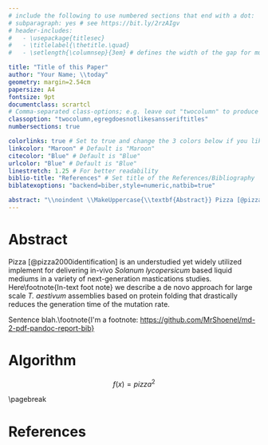 ```yaml
---
# include the following to use numbered sections that end with a dot:
# subparagraph: yes # see https://bit.ly/2rzAIgv
# header-includes:
#	- \usepackage{titlesec}
#	- \titlelabel{\thetitle.\quad}
#	- \setlength{\columnsep}{3em} # defines the width of the gap for multi-column layouts

title: "Title of this Paper"
author: "Your Name; \\today"
geometry: margin=2.54cm
papersize: A4
fontsize: 9pt
documentclass: scrartcl
# Comma-separated class-options; e.g. leave out "twocolumn" to produce a 1-column article
classoption: "twocolumn,egregdoesnotlikesansseriftitles"
numbersections: true

colorlinks: true # Set to true and change the 3 colors below if you like
linkcolor: "Maroon" # Default is "Maroon"
citecolor: "Blue" # Default is "Blue"
urlcolor: "Blue" # Default is "Blue"
linestretch: 1.25 # For better readability
biblio-title: "References" # Set title of the References/Bibliography
biblatexoptions: "backend=biber,style=numeric,natbib=true"

abstract: "\\noindent \\MakeUppercase{\\textbf{Abstract}} Pizza [@pizza2000identification] is an understudied yet widely utilized implement for delivering in-vivo *Solanum lycopersicum* based liquid mediums in a variety of next-generation mastications studies."
---
```


# Abstract
Pizza [@pizza2000identification] is an understudied yet widely utilized implement for delivering in-vivo *Solanum lycopersicum* based liquid mediums in a variety of next-generation mastications studies. Here\footnote{In-text foot note} we describe a de novo approach for large scale *T. aestivum* assemblies based on protein folding that drastically reduces the generation time of the mutation rate.

Sentence blah.\footnote{I'm a footnote: https://github.com/MrShoenel/md-2-pdf-pandoc-report-bib}


# Algorithm

$$f(x)=pizza^2$$

\pagebreak
# References
